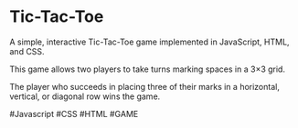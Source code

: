 # Tic-Tac-Toe
A simple, interactive Tic-Tac-Toe game implemented in JavaScript, HTML, and CSS. 


This game allows two players to take turns marking spaces in a 3×3 grid. 

The player who succeeds in placing three of their marks in a horizontal, vertical, or diagonal row wins the game.

#Javascript #CSS #HTML #GAME
